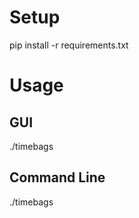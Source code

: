 
# Setup

pip install -r requirements.txt

# Usage

## GUI

./timebags

## Command Line

./timebags <filename>
